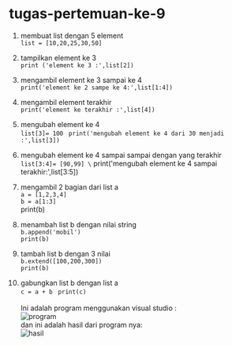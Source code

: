 # tugas-pertemuan-ke-9
1. membuat list dengan 5 element \
```list = [10,20,25,30,50] ```
2. tampilkan element ke 3 \
```print ('element ke 3 :',list[2]) ```
3. mengambil element ke 3 sampai ke 4 \
```print('element ke 2 sampe ke 4:',list[1:4]) ```
4. mengambil element terakhir \
```print('element ke terakhir :',list[4])```
5. mengubah element ke 4 \
```list[3]= 100 ```
```print('mengubah element ke 4 dari 30 menjadi :',list[3]) ```
6. mengubah element ke 4 sampai sampai dengan yang terakhir \
```list[3:4]= [90,99] \```
print('mengubah element ke 4 sampai terakhir:',list[3:5])


7. mengambil 2 bagian dari list a \
```a = [1,2,3,4]``` \
```b = a[1:3] ```\
print(b) 

8. menambah list b dengan nilai string \
```b.append('mobil')``` \
```print(b)```

9. tambah list b dengan 3 nilai \
```b.extend([100,200,300])``` \
```print(b)```

10. gabungkan list b dengan list a \
```c = a + b ```
```print(c) ```
\
\
Ini adalah program menggunakan visual studio : \
![program](ss/program.png) \
dan ini adalah hasil dari program nya: \
![hasil](ss/program.png) 

